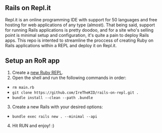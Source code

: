 ## Rails on Repl.it

Repl.it is an online programming IDE with support for 50 languages and free hosting for web applications of any type (almost). That being said, support for running Rails applications is pretty doodoo, and for a site who's selling point is minimal setup and configuration, it's quite a pain to deploy Rails apps. This repo is intented to streamline the proccess of creating Ruby on Rails applications within a REPL and deploy it on Repl.it.

## Setup an RoR app

1. Create a [new Ruby REPL](https://repl.it/l/ruby).
2. Open the shell and run the following commands in order:
+ `rm main.rb`
+ `git clone https://github.com/IreTheKID/rails-on-repl.git .`
+ `bundle install --clean --path .bundle`

3. Create a new Rails with your desired options:
+ `bundle exec rails new . --minimal --api`
4. Hit RUN and enjoy! :)